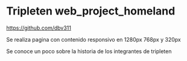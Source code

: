 # Tripleten web_project_homeland

https://github.com/dbv311

Se realiza pagina con contenido responsivo en 1280px 768px y 320px

Se conoce un poco sobre la historia de los integrantes de tripleten

